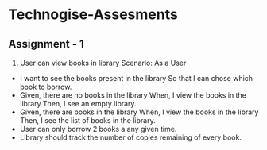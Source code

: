 # Technogise-Assesments

## Assignment - 1

1. User can view books in library
Scenario​: As a User <br />
- I want to see the books present in the library So that I can chose which book to borrow.<br />
- Given​, there are no books in the library When​, I view the books in the library Then​, I see an empty library.<br />
- Given​, there are books in the library When​, I view the books in the library Then​, I see the list of books in the library. <br />
- User can only borrow 2 books a any given time.<br />
- Library should track the number of copies remaining of every book.<br />
